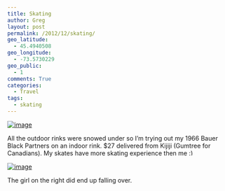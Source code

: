 ```yaml
---
title: Skating
author: Greg
layout: post
permalink: /2012/12/skating/
geo_latitude:
  - 45.4940508
geo_longitude:
  - -73.5730229
geo_public:
  - 1
comments: True
categories:
  - Travel
tags:
  - skating
---
```

[<img title="IMAG0140.jpg" class="alignnone" alt="image" src="http://gregology.net/wp-content/uploads/2012/12/wpid-IMAG0140.jpg" />][1]

All the outdoor rinks were snowed under so I&#8217;m trying out my 1966 Bauer Black Partners on an indoor rink. $27 delivered from Kijiji (Gumtree for Canadians). My skates have more skating experience then me <img src="http://gregology.net/wp-includes/images/smilies/simple-smile.png" alt=":)" class="wp-smiley" style="height: 1em; max-height: 1em;" />

[<img title="IMAG0142.jpg" class="alignnone" alt="image" src="http://gregology.net/wp-content/uploads/2012/12/wpid-IMAG0142.jpg" />][2]

The girl on the right did end up falling over.

 [1]: http://gregology.net/wp-content/uploads/2012/12/wpid-IMAG0140.jpg
 [2]: http://gregology.net/wp-content/uploads/2012/12/wpid-IMAG0142.jpg